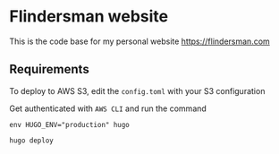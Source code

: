 # Flindersman website

This is the code base for my personal website https://flindersman.com

## Requirements

To deploy to AWS S3, edit the `config.toml` with your S3 configuration

Get authenticated with `AWS CLI` and run the command

```
env HUGO_ENV="production" hugo

hugo deploy
```